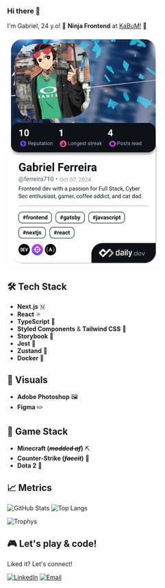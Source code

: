 ### Hi there 👋

  I'm Gabriel, 24 y.o! 🥷 **Ninja Frontend** at [KaBuM!](https://kabum.com.br) 🥋

  <a href="https://app.daily.dev/ferreira710"><img src="./devcard.png" width="356" alt="Gabriel Ferreira's Dev Card"/></a>

## 🛠️ Tech Stack

- **Next.js** 🇳
- **React** ⚛️
- **TypeScript** 🔷
- **Styled Components** & **Tailwind CSS** 🎨
- **Storybook** 📖
- **Jest** 🧪
- **Zustand** 🐻
- **Docker** 🐳

## 🎨 Visuals

- **Adobe Photoshop** 🖼️
- **Figma** ✏️

## 👾 Game Stack

- **Minecraft (_~~modded af~~_)** ⛏️
- **Counter-Strike (_~~faceit~~_)** 🔫
- **Dota 2** 👺

## 📈 Metrics

<p>
  <img height="170px" src="https://github-readme-stats.vercel.app/api?username=ferreira710&show_icons=true&theme=tokyonight&hide=issues&count_private=true&include_all_commits=true" alt="GitHub Stats" /> 
  <img height="170px" src="https://github-readme-stats.vercel.app/api/top-langs/?username=ferreira710&theme=tokyonight&include_all_commits=true&layout=compact&count_private=true&include_all_commits=true" alt="Top Langs" />
</p>
<p>
  <img height="97.5px" src="https://github-profile-trophy.vercel.app/?username=ferreira710&theme=tokyonight&layout=compact" alt="Trophys">
</p>

## 🎮 Let's play & code!

Liked it? Let's connect!

[![LinkedIn](https://img.shields.io/badge/-LinkedIn-blue?style=flat&logo=Linkedin&logoColor=white)](https://www.linkedin.com/in/yferreirinha)
[![Email](https://img.shields.io/badge/-Email-red?style=flat&logo=Gmail&logoColor=white)](mailto:gabriel@ferreira710.dev)
